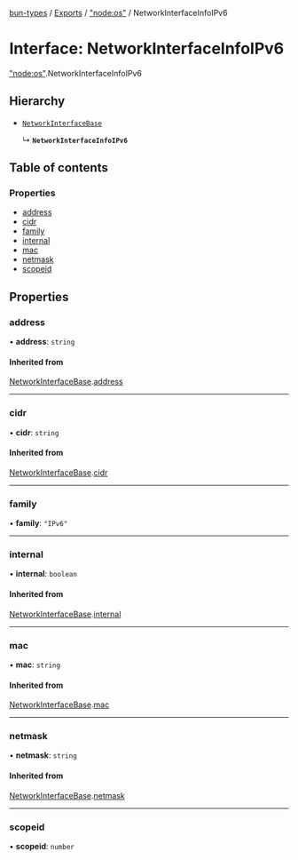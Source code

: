 [bun-types](https://github.com/oven-sh/bun-types/blob/master/api-docs/README.md) / [Exports](https://github.com/oven-sh/bun-types/blob/master/api-docs/modules.md) / ["node:os"](https://github.com/oven-sh/bun-types/blob/master/api-docs/modules/node_os_.md) / NetworkInterfaceInfoIPv6

# Interface: NetworkInterfaceInfoIPv6

["node:os"](https://github.com/oven-sh/bun-types/blob/master/api-docs/modules/node_os_.md).NetworkInterfaceInfoIPv6

## Hierarchy

- [`NetworkInterfaceBase`](https://github.com/oven-sh/bun-types/blob/master/api-docs/interfaces/os_.NetworkInterfaceBase.md)

  ↳ **`NetworkInterfaceInfoIPv6`**

## Table of contents

### Properties

- [address](https://github.com/oven-sh/bun-types/blob/master/api-docs/interfaces/node_os_.NetworkInterfaceInfoIPv6.md#address)
- [cidr](https://github.com/oven-sh/bun-types/blob/master/api-docs/interfaces/node_os_.NetworkInterfaceInfoIPv6.md#cidr)
- [family](https://github.com/oven-sh/bun-types/blob/master/api-docs/interfaces/node_os_.NetworkInterfaceInfoIPv6.md#family)
- [internal](https://github.com/oven-sh/bun-types/blob/master/api-docs/interfaces/node_os_.NetworkInterfaceInfoIPv6.md#internal)
- [mac](https://github.com/oven-sh/bun-types/blob/master/api-docs/interfaces/node_os_.NetworkInterfaceInfoIPv6.md#mac)
- [netmask](https://github.com/oven-sh/bun-types/blob/master/api-docs/interfaces/node_os_.NetworkInterfaceInfoIPv6.md#netmask)
- [scopeid](https://github.com/oven-sh/bun-types/blob/master/api-docs/interfaces/node_os_.NetworkInterfaceInfoIPv6.md#scopeid)

## Properties

### address

• **address**: `string`

#### Inherited from

[NetworkInterfaceBase](https://github.com/oven-sh/bun-types/blob/master/api-docs/interfaces/os_.NetworkInterfaceBase.md).[address](https://github.com/oven-sh/bun-types/blob/master/api-docs/interfaces/os_.NetworkInterfaceBase.md#address)

___

### cidr

• **cidr**: `string`

#### Inherited from

[NetworkInterfaceBase](https://github.com/oven-sh/bun-types/blob/master/api-docs/interfaces/os_.NetworkInterfaceBase.md).[cidr](https://github.com/oven-sh/bun-types/blob/master/api-docs/interfaces/os_.NetworkInterfaceBase.md#cidr)

___

### family

• **family**: ``"IPv6"``

___

### internal

• **internal**: `boolean`

#### Inherited from

[NetworkInterfaceBase](https://github.com/oven-sh/bun-types/blob/master/api-docs/interfaces/os_.NetworkInterfaceBase.md).[internal](https://github.com/oven-sh/bun-types/blob/master/api-docs/interfaces/os_.NetworkInterfaceBase.md#internal)

___

### mac

• **mac**: `string`

#### Inherited from

[NetworkInterfaceBase](https://github.com/oven-sh/bun-types/blob/master/api-docs/interfaces/os_.NetworkInterfaceBase.md).[mac](https://github.com/oven-sh/bun-types/blob/master/api-docs/interfaces/os_.NetworkInterfaceBase.md#mac)

___

### netmask

• **netmask**: `string`

#### Inherited from

[NetworkInterfaceBase](https://github.com/oven-sh/bun-types/blob/master/api-docs/interfaces/os_.NetworkInterfaceBase.md).[netmask](https://github.com/oven-sh/bun-types/blob/master/api-docs/interfaces/os_.NetworkInterfaceBase.md#netmask)

___

### scopeid

• **scopeid**: `number`
